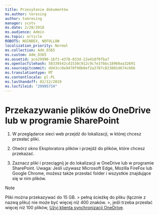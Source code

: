 ```yaml
---
title: Przesyłanie dokumentów
ms.author: toresing
author: tomresing
manager: scotv
ms.date: 2/28/2018
ms.audience: Admin
ms.topic: article
ROBOTS: NOINDEX, NOFOLLOW
localization_priority: Normal
ms.collection: Adm_O365
ms.custom: Adm_O365
ms.assetid: ace29990-1bf3-4378-833d-22e418f0fba7
ms.openlocfilehash: 58339542cd1530c912c9c7e37bbc18960aa32691
ms.sourcegitcommit: dd43cc0a9470f98b8ef2a3787c823801d674c666
ms.translationtype: MT
ms.contentlocale: pl-PL
ms.lasthandoff: 02/12/2019
ms.locfileid: "29905734"
---
```

# <a name="upload-files-to-onedrive-or-sharepoint"></a>Przekazywanie plików do OneDrive lub w programie SharePoint

1. W przeglądarce sieci web przejdź do lokalizacji, w której chcesz przesłać pliki.
    
2. Otwórz okno Eksploratora plików i przejdź do plików, które chcesz przekazać.
    
3. Zaznacz pliki i przeciągnij je do lokalizacji w OneDrive lub w programie SharePoint. Uwaga: Jeśli używasz Microsoft Edge, Mozilla FireFox lub Google Chrome, możesz także przesłać folder i wszystkie znajdujące się w nim plików.
    
> [!NOTE]
>  Pliki można przekazywać do 15 GB. > pełną ścieżkę do pliku (łącznie z nazwą pliku) nie może być więcej niż 400 znaków. >, jeśli trzeba przesłać więcej niż 100 plików, [Użyj klienta synchronizacji OneDrive](https://go.microsoft.com/fwlink/?linkid=866427). 
  

